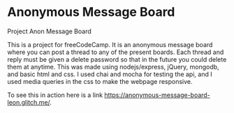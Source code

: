 **Anonymous Message Board**
=============================

Project Anon Message Board

This is a project for freeCodeCamp. It is an anonymous message board where you can post a thread to any of the 
present boards. Each thread and reply must be given a delete password so that in the future you could delete them at anytime. This was made using nodejs/express, jQuery, mongodb, and basic html and css. I used chai and mocha for testing the api, and I used media queries in the css to make the webpage responsive.

To see this in action here is a link https://anonymous-message-board-leon.glitch.me/.

